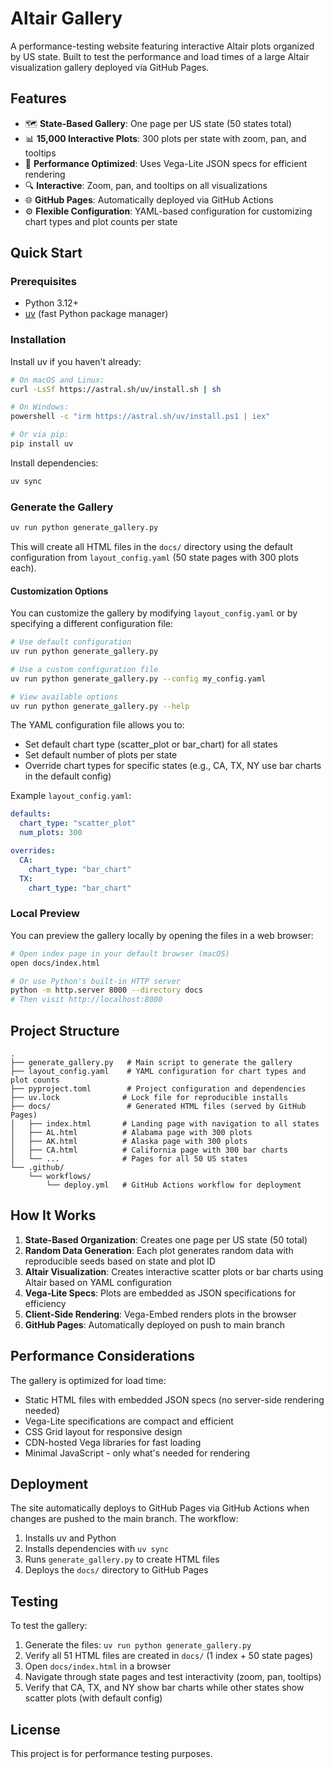 # Altair Gallery

A performance-testing website featuring interactive Altair plots organized by US state. Built to test the performance and load times of a large Altair visualization gallery deployed via GitHub Pages.

## Features

- 🗺️ **State-Based Gallery**: One page per US state (50 states total)
- 📊 **15,000 Interactive Plots**: 300 plots per state with zoom, pan, and tooltips
- 🚀 **Performance Optimized**: Uses Vega-Lite JSON specs for efficient rendering
- 🔍 **Interactive**: Zoom, pan, and tooltips on all visualizations
- 🌐 **GitHub Pages**: Automatically deployed via GitHub Actions
- ⚙️ **Flexible Configuration**: YAML-based configuration for customizing chart types and plot counts per state

## Quick Start

### Prerequisites

- Python 3.12+
- [uv](https://github.com/astral-sh/uv) (fast Python package manager)

### Installation

Install uv if you haven't already:

```bash
# On macOS and Linux:
curl -LsSf https://astral.sh/uv/install.sh | sh

# On Windows:
powershell -c "irm https://astral.sh/uv/install.ps1 | iex"

# Or via pip:
pip install uv
```

Install dependencies:

```bash
uv sync
```

### Generate the Gallery

```bash
uv run python generate_gallery.py
```

This will create all HTML files in the `docs/` directory using the default configuration from `layout_config.yaml` (50 state pages with 300 plots each).

#### Customization Options

You can customize the gallery by modifying `layout_config.yaml` or by specifying a different configuration file:

```bash
# Use default configuration
uv run python generate_gallery.py

# Use a custom configuration file
uv run python generate_gallery.py --config my_config.yaml

# View available options
uv run python generate_gallery.py --help
```

The YAML configuration file allows you to:
- Set default chart type (scatter_plot or bar_chart) for all states
- Set default number of plots per state
- Override chart types for specific states (e.g., CA, TX, NY use bar charts in the default config)

Example `layout_config.yaml`:
```yaml
defaults:
  chart_type: "scatter_plot"
  num_plots: 300

overrides:
  CA:
    chart_type: "bar_chart"
  TX:
    chart_type: "bar_chart"
```

### Local Preview

You can preview the gallery locally by opening the files in a web browser:

```bash
# Open index page in your default browser (macOS)
open docs/index.html

# Or use Python's built-in HTTP server
python -m http.server 8000 --directory docs
# Then visit http://localhost:8000
```

## Project Structure

```
.
├── generate_gallery.py   # Main script to generate the gallery
├── layout_config.yaml    # YAML configuration for chart types and plot counts
├── pyproject.toml        # Project configuration and dependencies
├── uv.lock              # Lock file for reproducible installs
├── docs/                 # Generated HTML files (served by GitHub Pages)
│   ├── index.html       # Landing page with navigation to all states
│   ├── AL.html          # Alabama page with 300 plots
│   ├── AK.html          # Alaska page with 300 plots
│   ├── CA.html          # California page with 300 bar charts
│   └── ...              # Pages for all 50 US states
└── .github/
    └── workflows/
        └── deploy.yml   # GitHub Actions workflow for deployment
```

## How It Works

1. **State-Based Organization**: Creates one page per US state (50 total)
2. **Random Data Generation**: Each plot generates random data with reproducible seeds based on state and plot ID
3. **Altair Visualization**: Creates interactive scatter plots or bar charts using Altair based on YAML configuration
4. **Vega-Lite Specs**: Plots are embedded as JSON specifications for efficiency
5. **Client-Side Rendering**: Vega-Embed renders plots in the browser
6. **GitHub Pages**: Automatically deployed on push to main branch

## Performance Considerations

The gallery is optimized for load time:

- Static HTML files with embedded JSON specs (no server-side rendering needed)
- Vega-Lite specifications are compact and efficient
- CSS Grid layout for responsive design
- CDN-hosted Vega libraries for fast loading
- Minimal JavaScript - only what's needed for rendering

## Deployment

The site automatically deploys to GitHub Pages via GitHub Actions when changes are pushed to the main branch. The workflow:

1. Installs uv and Python
2. Installs dependencies with `uv sync`
3. Runs `generate_gallery.py` to create HTML files
4. Deploys the `docs/` directory to GitHub Pages

## Testing

To test the gallery:

1. Generate the files: `uv run python generate_gallery.py`
2. Verify all 51 HTML files are created in `docs/` (1 index + 50 state pages)
3. Open `docs/index.html` in a browser
4. Navigate through state pages and test interactivity (zoom, pan, tooltips)
5. Verify that CA, TX, and NY show bar charts while other states show scatter plots (with default config)

## License

This project is for performance testing purposes.
